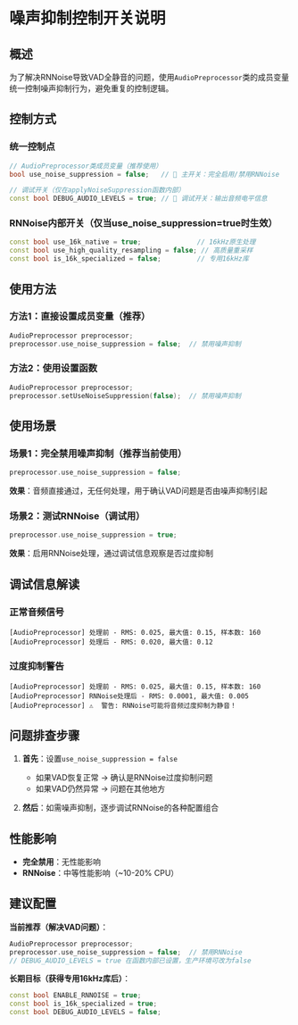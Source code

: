 # 噪声抑制控制开关说明

## 概述
为了解决RNNoise导致VAD全静音的问题，使用`AudioPreprocessor`类的成员变量统一控制噪声抑制行为，避免重复的控制逻辑。

## 控制方式

### 统一控制点
```cpp
// AudioPreprocessor类成员变量（推荐使用）
bool use_noise_suppression = false;   // 🔧 主开关：完全启用/禁用RNNoise

// 调试开关（仅在applyNoiseSuppression函数内部）
const bool DEBUG_AUDIO_LEVELS = true; // 🔧 调试开关：输出音频电平信息
```

### RNNoise内部开关（仅当use_noise_suppression=true时生效）
```cpp
const bool use_16k_native = true;              // 16kHz原生处理
const bool use_high_quality_resampling = false; // 高质量重采样
const bool is_16k_specialized = false;         // 专用16kHz库
```

## 使用方法

### 方法1：直接设置成员变量（推荐）
```cpp
AudioPreprocessor preprocessor;
preprocessor.use_noise_suppression = false;  // 禁用噪声抑制
```

### 方法2：使用设置函数
```cpp
AudioPreprocessor preprocessor;
preprocessor.setUseNoiseSuppression(false);  // 禁用噪声抑制
```

## 使用场景

### 场景1：完全禁用噪声抑制（推荐当前使用）
```cpp
preprocessor.use_noise_suppression = false;
```
**效果**：音频直接通过，无任何处理，用于确认VAD问题是否由噪声抑制引起

### 场景2：测试RNNoise（调试用）
```cpp
preprocessor.use_noise_suppression = true;
```
**效果**：启用RNNoise处理，通过调试信息观察是否过度抑制

## 调试信息解读

### 正常音频信号
```
[AudioPreprocessor] 处理前 - RMS: 0.025, 最大值: 0.15, 样本数: 160
[AudioPreprocessor] 处理后 - RMS: 0.020, 最大值: 0.12
```

### 过度抑制警告
```
[AudioPreprocessor] 处理前 - RMS: 0.025, 最大值: 0.15, 样本数: 160
[AudioPreprocessor] RNNoise处理后 - RMS: 0.0001, 最大值: 0.005
[AudioPreprocessor] ⚠️  警告: RNNoise可能将音频过度抑制为静音！
```



## 问题排查步骤

1. **首先**：设置`use_noise_suppression = false`
   - 如果VAD恢复正常 → 确认是RNNoise过度抑制问题
   - 如果VAD仍然异常 → 问题在其他地方

2. **然后**：如需噪声抑制，逐步调试RNNoise的各种配置组合

## 性能影响

- **完全禁用**：无性能影响
- **RNNoise**：中等性能影响（~10-20% CPU）

## 建议配置

**当前推荐（解决VAD问题）**：
```cpp
AudioPreprocessor preprocessor;
preprocessor.use_noise_suppression = false;  // 禁用RNNoise
// DEBUG_AUDIO_LEVELS = true 在函数内部已设置，生产环境可改为false
```

**长期目标（获得专用16kHz库后）**：
```cpp
const bool ENABLE_RNNOISE = true;
const bool is_16k_specialized = true;
const bool DEBUG_AUDIO_LEVELS = false;
``` 